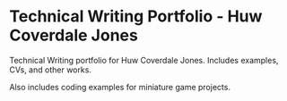 # Technical Writing Portfolio - Huw Coverdale Jones
Technical Writing portfolio for Huw Coverdale Jones. Includes examples, CVs, and other works. 

Also includes coding examples for miniature game projects.
